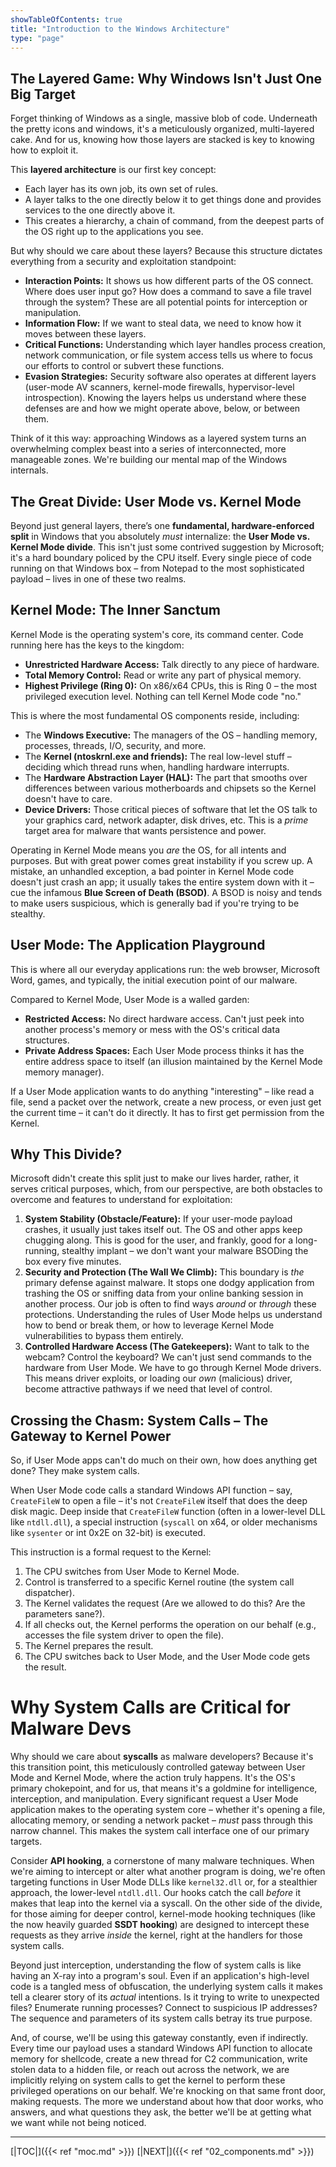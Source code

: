 ```yaml
---
showTableOfContents: true
title: "Introduction to the Windows Architecture"
type: "page"
---
```

## The Layered Game: Why Windows Isn't Just One Big Target
Forget thinking of Windows as a single, massive blob of code. Underneath the pretty icons and windows, it's a meticulously organized, multi-layered cake. And for us, knowing how those layers are stacked is key to knowing how to exploit it.

This **layered architecture** is our first key concept:

- Each layer has its own job, its own set of rules.
- A layer talks to the one directly below it to get things done and provides services to the one directly above it.
- This creates a hierarchy, a chain of command, from the deepest parts of the OS right up to the applications you see.

But why should we care about these layers? Because this structure dictates everything from a security and exploitation standpoint:

- **Interaction Points:** It shows us how different parts of the OS connect. Where does user input go? How does a command to save a file travel through the system? These are all potential points for interception or manipulation.
- **Information Flow:** If we want to steal data, we need to know how it moves between these layers.
- **Critical Functions:** Understanding which layer handles process creation, network communication, or file system access tells us where to focus our efforts to control or subvert these functions.
- **Evasion Strategies:** Security software also operates at different layers (user-mode AV scanners, kernel-mode firewalls, hypervisor-level introspection). Knowing the layers helps us understand where these defenses are and how we might operate above, below, or between them.

Think of it this way: approaching Windows as a layered system turns an overwhelming complex beast into a series of interconnected, more manageable zones. We're building our mental map of the Windows internals.

## The Great Divide: User Mode vs. Kernel Mode

Beyond just general layers, there’s one **fundamental, hardware-enforced split** in Windows that you absolutely _must_ internalize: the **User Mode vs. Kernel Mode divide**. This isn't just some contrived suggestion by Microsoft; it's a hard boundary policed by the CPU itself. Every single piece of code running on that Windows box – from Notepad to the most sophisticated payload – lives in one of these two realms.

## Kernel Mode: The Inner Sanctum

Kernel Mode is the operating system's core, its command center. Code running here has the keys to the kingdom:

- **Unrestricted Hardware Access:** Talk directly to any piece of hardware.
- **Total Memory Control:** Read or write any part of physical memory.
- **Highest Privilege (Ring 0):** On x86/x64 CPUs, this is Ring 0 – the most privileged execution level. Nothing can tell Kernel Mode code "no."

This is where the most fundamental OS components reside, including:

- The **Windows Executive:** The managers of the OS – handling memory, processes, threads, I/O, security, and more.
- The **Kernel (ntoskrnl.exe and friends):** The real low-level stuff – deciding which thread runs when, handling hardware interrupts.
- The **Hardware Abstraction Layer (HAL):** The part that smooths over differences between various motherboards and chipsets so the Kernel doesn't have to care.
- **Device Drivers:** Those critical pieces of software that let the OS talk to your graphics card, network adapter, disk drives, etc. This is a _prime_ target area for malware that wants persistence and power.

Operating in Kernel Mode means you _are_ the OS, for all intents and purposes. But with great power comes great instability if you screw up. A mistake, an unhandled exception, a bad pointer in Kernel Mode code doesn't just crash an app; it usually takes the entire system down with it – cue the infamous **Blue Screen of Death (BSOD)**. A BSOD is noisy and tends to make users suspicious, which is generally bad if you're trying to be stealthy.

## User Mode: The Application Playground

This is where all our everyday applications run: the web browser, Microsoft Word, games, and typically, the initial execution point of our malware.

Compared to Kernel Mode, User Mode is a walled garden:

- **Restricted Access:** No direct hardware access. Can't just peek into another process's memory or mess with the OS's critical data structures.
- **Private Address Spaces:** Each User Mode process thinks it has the entire address space to itself (an illusion maintained by the Kernel Mode memory manager).

If a User Mode application wants to do anything "interesting" – like read a file, send a packet over the network, create a new process, or even just get the current time – it can't do it directly. It has to first get permission from the Kernel.

## Why This Divide?

Microsoft didn't create this split just to make our lives harder, rather, it serves critical purposes, which, from our perspective, are both obstacles to overcome and features to understand for exploitation:

1. **System Stability (Obstacle/Feature):** If your user-mode payload crashes, it usually just takes itself out. The OS and other apps keep chugging along. This is good for the user, and frankly, good for a long-running, stealthy implant – we don't want your malware BSODing the box every five minutes.
2. **Security and Protection (The Wall We Climb):** This boundary is _the_ primary defense against malware. It stops one dodgy application from trashing the OS or sniffing data from your online banking session in another process. Our job is often to find ways _around_ or _through_ these protections. Understanding the rules of User Mode helps us understand how to bend or break them, or how to leverage Kernel Mode vulnerabilities to bypass them entirely.
3. **Controlled Hardware Access (The Gatekeepers):** Want to talk to the webcam? Control the keyboard? We can't just send commands to the hardware from User Mode. We have to go through Kernel Mode drivers. This means driver exploits, or loading our _own_ (malicious) driver, become attractive pathways if we need that level of control.

## Crossing the Chasm: System Calls – The Gateway to Kernel Power

So, if User Mode apps can't do much on their own, how does anything get done? They make system calls.

When User Mode code calls a standard Windows API function – say, `CreateFileW` to open a file – it's not `CreateFileW` itself that does the deep disk magic. Deep inside that `CreateFileW` function (often in a lower-level DLL like `ntdll.dll`), a special instruction (`syscall` on x64, or older mechanisms like `sysenter` or int 0x2E on 32-bit) is executed.

This instruction is a formal request to the Kernel:

1. The CPU switches from User Mode to Kernel Mode.
2. Control is transferred to a specific Kernel routine (the system call dispatcher).
3. The Kernel validates the request (Are we allowed to do this? Are the parameters sane?).
4. If all checks out, the Kernel performs the operation on our behalf (e.g., accesses the file system driver to open the file).
5. The Kernel prepares the result.
6. The CPU switches back to User Mode, and the User Mode code gets the result.

# **Why System Calls are Critical for Malware Devs**

Why should we care about **syscalls** as malware developers? Because it's this transition point, this meticulously controlled gateway between User Mode and Kernel Mode, where the action truly happens. It's the OS's primary chokepoint, and for us, that means it's a goldmine for intelligence, interception, and manipulation. Every significant request a User Mode application makes to the operating system core – whether it's opening a file, allocating memory, or sending a network packet – _must_ pass through this narrow channel. This makes the system call interface one of our primary targets.

Consider **API hooking**, a cornerstone of many malware techniques. When we're aiming to intercept or alter what another program is doing, we're often targeting functions in User Mode DLLs like `kernel32.dll` or, for a stealthier approach, the lower-level `ntdll.dll`. Our hooks catch the call _before_ it makes that leap into the kernel via a syscall. On the other side of the divide, for those aiming for deeper control, kernel-mode hooking techniques (like the now heavily guarded **SSDT hooking**) are designed to intercept these requests as they arrive _inside_ the kernel, right at the handlers for those system calls.

Beyond just interception, understanding the flow of system calls is like having an X-ray into a program's soul. Even if an application's high-level code is a tangled mess of obfuscation, the underlying system calls it makes tell a clearer story of its _actual_ intentions. Is it trying to write to unexpected files? Enumerate running processes? Connect to suspicious IP addresses? The sequence and parameters of its system calls betray its true purpose.

And, of course, we'll be using this gateway constantly, even if indirectly. Every time our payload uses a standard Windows API function to allocate memory for shellcode, create a new thread for C2 communication, write stolen data to a hidden file, or reach out across the network, we are implicitly relying on system calls to get the kernel to perform these privileged operations on our behalf. We're knocking on that same front door, making requests. The more we understand about how that door works, who answers, and what questions they ask, the better we'll be at getting what we want while not being noticed.



---
[|TOC|]({{< ref "moc.md" >}})
[|NEXT|]({{< ref "02_components.md" >}})